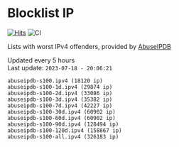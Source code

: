 # Blocklist IP

[![Hits](https://hits.seeyoufarm.com/api/count/incr/badge.svg?url=https%3A%2F%2Fgithub.com%2Fborestad%2Fblocklist-ip%2F&count_bg=%2379C83D&title_bg=%23555555&icon=&icon_color=%23E7E7E7&title=hits&edge_flat=false)](https://hits.seeyoufarm.com)  ![CI](https://img.shields.io/github/workflow/status/borestad/blocklist-ip/CI?style=flat-square)

Lists with worst IPv4 offenders, provided by [AbuseIPDB](https://www.abuseipdb.com/)

<!-- FOOTER-PLACEHOLDER -->
Updated every 5 hours<br>
Last update: `2023-07-18 - 20:06:21`
```
abuseipdb-s100.ipv4 (18120 ip)
abuseipdb-s100-1d.ipv4 (29874 ip)
abuseipdb-s100-2d.ipv4 (33086 ip)
abuseipdb-s100-3d.ipv4 (35382 ip)
abuseipdb-s100-7d.ipv4 (42227 ip)
abuseipdb-s100-30d.ipv4 (60902 ip)
abuseipdb-s100-60d.ipv4 (60902 ip)
abuseipdb-s100-90d.ipv4 (128494 ip)
abuseipdb-s100-120d.ipv4 (158867 ip)
abuseipdb-s100-all.ipv4 (326183 ip)
```
